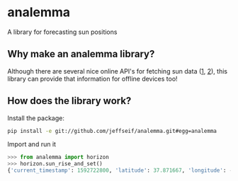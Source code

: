 # analemma

A library for forecasting sun positions

## Why make an analemma library?

Although there are several nice online API's for fetching sun data ([1](https://api.met.no/weatherapi/sunrise/2.0/documentation), [2](https://aa.usno.navy.mil/data/docs/api.php#rstt)), this library can provide that information for offline devices too!


## How does the library work?

Install the package:

```bash
pip install -e git://github.com/jeffseif/analemma.git#egg=analemma
```

Import and run it

```python
>>> from analemma import horizon
>>> horizon.sun_rise_and_set()
{'current_timestamp': 1592722800, 'latitude': 37.871667, 'longitude': -122.272778, 'solar_noon': datetime.datetime(2020, 6, 21, 13, 10, 32, 132916), 'sunlight_hours': 14.792841731732462, 'sunrise': datetime.datetime(2020, 6, 21, 5, 46, 45, 17799), 'sunset': datetime.datetime(2020, 6, 21, 20, 34, 19, 248033), 'timezone_name': 'America/Los_Angeles'}
```
